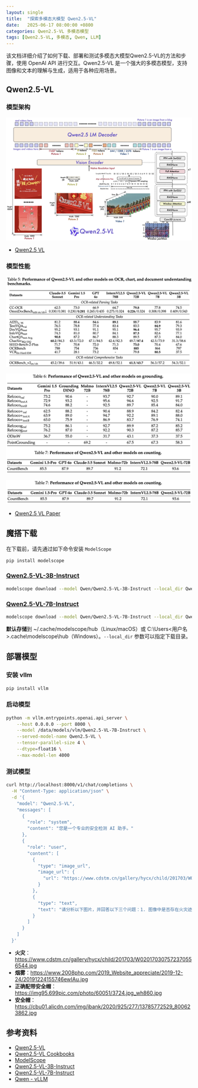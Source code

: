 ```yaml
---
layout: single
title:  "探索多模态大模型 Qwen2.5-VL"
date:   2025-06-17 08:00:00 +0800
categories: Qwen2.5-VL 多模态模型
tags: [Qwen2.5-VL, 多模态, Qwen, LLM]
---
```


该文档详细介绍了如何下载、部署和测试多模态大模型Qwen2.5-VL的方法和步骤，使用 OpenAI API 进行交互。Qwen2.5-VL 是一个强大的多模态模型，支持图像和文本的理解与生成，适用于各种应用场景。

<!--more-->

## Qwen2.5-VL

### 模型架构

![](/images/2025/Qwen2.5-VL/Figure1.png)

- [Qwen2.5 VL](https://qwenlm.github.io/zh/blog/qwen2.5-vl/)

### 模型性能

![](/images/2025/Qwen2.5-VL/Table5.png)

![](/images/2025/Qwen2.5-VL/Table6.png)

![](/images/2025/Qwen2.5-VL/Table7.png)

- [Qwen2.5 VL Paper](https://arxiv.org/abs/2502.13923)


## 魔搭下载

在下载前，请先通过如下命令安装 `ModelScope`

```bash
pip install modelscope
```

### [Qwen2.5-VL-3B-Instruct](https://www.modelscope.cn/models/Qwen/Qwen2.5-VL-3B-Instruct)

```bash
modelscope download --model Qwen/Qwen2.5-VL-3B-Instruct --local_dir Qwen2.5-VL-3B-Instruct
```

### [Qwen2.5-VL-7B-Instruct](https://www.modelscope.cn/models/Qwen/Qwen2.5-VL-7B-Instruct)

```bash
modelscope download --model Qwen/Qwen2.5-VL-7B-Instruct --local_dir Qwen2.5-VL-7B-Instruct
```

**默认存储**到 ~/.cache/modelscope/hub（Linux/macOS）或 C:\Users\<用户名>\.cache\modelscope\hub（Windows）。`--local_dir` 参数可以指定下载目录。


## 部署模型

### 安装 vllm

```bash
pip install vllm
```

### 启动模型

```bash
python -m vllm.entrypoints.openai.api_server \
    --host 0.0.0.0 --port 8000 \
    --model /data/models/vlm/Qwen2.5-VL-7B-Instruct \
    --served-model-name Qwen2.5-VL \
    --tensor-parallel-size 4 \
    --dtype=float16 \
    --max-model-len 4000
```

### 测试模型

```bash
curl http://localhost:8000/v1/chat/completions \
  -H "Content-Type: application/json" \
  -d '{
    "model": "Qwen2.5-VL",
    "messages": [
      {
        "role": "system",
        "content": "您是一个专业的安全检测 AI 助手。"
      },
      {
        "role": "user",
        "content": [
          {
            "type": "image_url",
            "image_url": {
              "url": "https://www.cdstm.cn/gallery/hycx/child/201703/W020170307572370556544.jpg"
            }
          },
          {
            "type": "text",
            "text": "请分析以下图片，并回答以下三个问题：1. 图像中是否存在火灾迹象？例如火焰、烧焦物等。2. 图像中是否有明显的烟雾？描述其位置和范围。3. 图像中人员是否正确佩戴了安全帽？指出哪些人未佩戴或佩戴不规范。请以清晰、简洁的方式输出结果。如果有不确定的地方，请说明“无法确定”。请用中文输出，采用以下格式：【火灾检测】：[是/否/不确定] 【烟雾检测】：[是/否/不确定] 【安全帽检测】：[全部正确佩戴/部分未佩戴/全部未佩戴/不确定] 如为“是”或“部分未佩戴”，请在描述中指出具体细节。"
          }
        ]
      }
    ]
  }'
```

- **火灾**：https://www.cdstm.cn/gallery/hycx/child/201703/W020170307572370556544.jpg
- **烟雾**：https://www.2008php.com/2019_Website_appreciate/2019-12-24/20191224155746ewIAu.jpg
- **正确配带安全帽**：https://img95.699pic.com/photo/60051/3724.jpg_wh860.jpg
- **安全帽**：https://cbu01.alicdn.com/img/ibank/2020/925/277/13785772529_800623862.jpg


## 参考资料
- [Qwen2.5-VL](https://github.com/QwenLM/Qwen2.5-VL)
- [Qwen2.5-VL Cookbooks](https://github.com/QwenLM/Qwen2.5-VL/tree/main/cookbooks)
- [ModelScope](https://www.modelscope.cn/)
- [Qwen2.5-VL-3B-Instruct](https://www.modelscope.cn/models/Qwen/Qwen2.5-VL-3B-Instruct)
- [Qwen2.5-VL-7B-Instruct](https://www.modelscope.cn/models/Qwen/Qwen2.5-VL-7B-Instruct)
- [Qwen - vLLM](https://qwen.readthedocs.io/en/stable/deployment/vllm.html)
